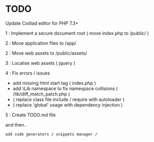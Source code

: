 # TODO    
  
Update Codiad editor for PHP 7.3+  

1 : Implement a secure document root ( move index.php to /public/ )   
   
2 : Move application files to /app/  

2 : Move web assets to /public/assets/    
  
3 : Localise web assets ( jquery )    

4 : Fix errors / issues  
 
  - add missing html start tag ( index.php )       
  - add \Lib namespace to fix namespace collisions ( /lib/diff_match_patch.php )   
  - ( replace class file include / require with autoloader )    
  - ( replace 'global' usage with dependency injection )          

5 : Create TODO.md file  

and then..   

    add code generators / snippets manager /    
